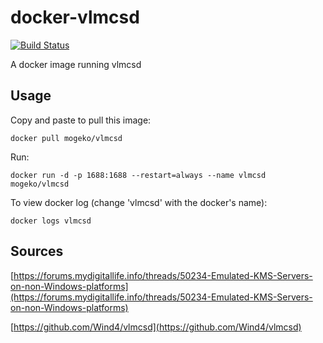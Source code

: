 # docker-vlmcsd

[![Build Status](https://img.shields.io/docker/cloud/build/mogeko/vlmcsd.svg?label=Docker&maxAge=600)](https://hub.docker.com/r/mogeko/vlmcsd)

A docker image running vlmcsd

## Usage

Copy and paste to pull this image:

```
docker pull mogeko/vlmcsd
```

Run:

```
docker run -d -p 1688:1688 --restart=always --name vlmcsd mogeko/vlmcsd
```

To view docker log (change 'vlmcsd' with the docker's name):

```
docker logs vlmcsd
```

## Sources

[https://forums.mydigitallife.info/threads/50234-Emulated-KMS-Servers-on-non-Windows-platforms](https://forums.mydigitallife.info/threads/50234-Emulated-KMS-Servers-on-non-Windows-platforms)

[https://github.com/Wind4/vlmcsd](https://github.com/Wind4/vlmcsd)
